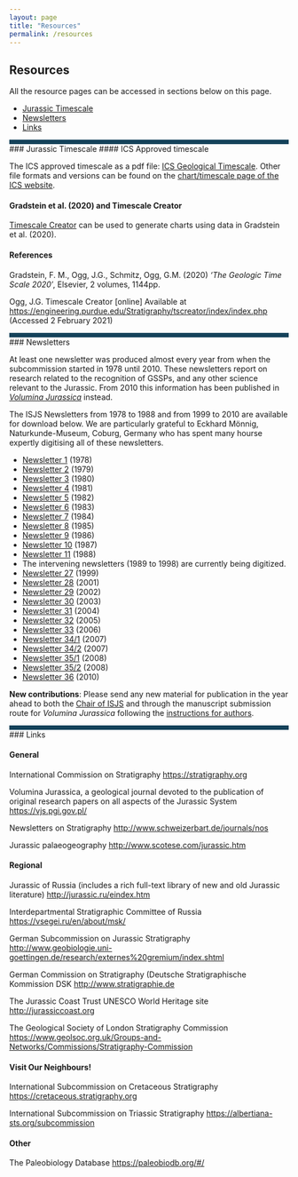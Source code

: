 ```yaml
---
layout: page
title: "Resources"
permalink: /resources
---
```

## Resources
All the resource pages can be accessed in sections below on this page.

* [Jurassic Timescale](#jurassic-timescale)
* [Newsletters](#newsletters)
* [Links](#links)


<div style="height:8px; width:100%; background-color:#14425A; display:block;">&nbsp;</div>
### Jurassic Timescale
#### ICS Approved timescale

The ICS approved timescale as a pdf file: [ICS Geological Timescale](files/ics-geologicaltimescale2015-01.pdf). Other file formats and versions can be found on the [chart/timescale page of the ICS website](https://stratigraphy.org/chart).

#### Gradstein et al. (2020) and Timescale Creator

[Timescale Creator](https://engineering.purdue.edu/Stratigraphy/tscreator/index/index.php) can be used to generate charts using data in Gradstein et al. (2020). 

#### References

Gradstein, F. M., Ogg, J.G., Schmitz, Ogg, G.M. (2020) _‘The Geologic Time Scale 2020′_, Elsevier, 2 volumes, 1144pp.

Ogg, J.G. Timescale Creator [online] Available at <https://engineering.purdue.edu/Stratigraphy/tscreator/index/index.php> (Accessed 2 February 2021)

<div style="height:8px; width:100%; background-color:#14425A; display:block;">&nbsp;</div>
### Newsletters

At least one newsletter was produced almost every year from when the subcommission started in 1978 until 2010. These newsletters report on research related to the recognition of GSSPs, and any other science relevant to the Jurassic. From 2010 this information has been published in _[Volumina Jurassica](https://vjs.pgi.gov.pl)_ instead.

The ISJS Newsletters from 1978 to 1988 and from 1999 to 2010 are available for download below. We are particularly grateful to Eckhard Mönnig, Naturkunde-Museum, Coburg, Germany who has spent many hourse expertly digitising all of these newsletters.  


* [Newsletter 1](files/isjs-newsletter-no-1.pdf) (1978)
* [Newsletter 2](files/isjs-newsletter-no-2.pdf) (1979)
* [Newsletter 3](files/isjs-newsletter-no-3.pdf) (1980)
* [Newsletter 4](files/isjs-newsletter-no-4.pdf) (1981)
* [Newsletter 5](files/isjs-newsletter-no-5.pdf) (1982)
* [Newsletter 6](files/isjs-newsletter-no-6.pdf) (1983)
* [Newsletter 7](files/isjs-newsletter-no-7.pdf) (1984)
* [Newsletter 8](files/isjs-newsletter-no-8.pdf) (1985)
* [Newsletter 9](files/isjs-newsletter-no-9.pdf) (1986)
* [Newsletter 10](files/isjs-newsletter-no-10.pdf) (1987)
* [Newsletter 11](files/isjs-newsletter-no-11.pdf) (1988)
* The intervening newsletters (1989 to 1998) are currently being digitized.
* [Newsletter 27](files/isjs-newsletter-no-27.pdf) (1999)
* [Newsletter 28](files/isjs-newsletter-no-28.pdf) (2001)
* [Newsletter 29](files/isjs-newsletter-no-29.pdf) (2002)
* [Newsletter 30](files/isjs-newsletter-no-30.pdf) (2003)
* [Newsletter 31](files/isjs-newsletter-no-31.pdf) (2004)
* [Newsletter 32](files/isjs-newsletter-no-32.pdf) (2005)
* [Newsletter 33](files/isjs-newsletter-no-33.pdf) (2006)
* [Newsletter 34/1](files/isjs-newsletter-no-34-1.pdf) (2007)
* [Newsletter 34/2](files/isjs-newsletter-no-34-2.pdf) (2007)
* [Newsletter 35/1](files/isjs-newsletter-no-35-1.pdf) (2008)
* [Newsletter 35/2](files/isjs-newsletter-no-35-2.pdf) (2008)
* [Newsletter 36](files/isjs-newsletter-no-36.pdf) (2010)

**New contributions**: Please send any new material for publication in the year ahead to both the [Chair of ISJS](http://www.open.ac.uk/people/alc8#tab1) and through the manuscript submission route for _Volumina Jurassica_ following the [instructions for authors](https://vjs.pgi.gov.pl/about/submissions).

<div style="height:8px; width:100%; background-color:#14425A; display:block;">&nbsp;</div>
### Links

#### General

International Commission on Stratigraphy <https://stratigraphy.org>

Volumina Jurassica, a geological journal devoted to the publication of original research papers on all aspects of the Jurassic System <https://vjs.pgi.gov.pl/>

Newsletters on Stratigraphy <http://www.schweizerbart.de/journals/nos>

Jurassic palaeogeography <http://www.scotese.com/jurassic.htm>

#### Regional

Jurassic of Russia (includes a rich full-text library of new and old Jurassic literature) <http://jurassic.ru/eindex.htm>

Interdepartmental Stratigraphic Committee of Russia <https://vsegei.ru/en/about/msk/>

German Subcommission on Jurassic Stratigraphy <http://www.geobiologie.uni-goettingen.de/research/externes%20gremium/index.shtml>

German Commission on Stratigraphy (Deutsche Stratigraphische Kommission DSK <http://www.stratigraphie.de>

The Jurassic Coast Trust UNESCO World Heritage site <http://jurassiccoast.org>

The Geological Society of London Stratigraphy Commission <https://www.geolsoc.org.uk/Groups-and-Networks/Commissions/Stratigraphy-Commission>

#### Visit Our Neighbours!

International Subcommission on Cretaceous Stratigraphy <https://cretaceous.stratigraphy.org>

International Subcommission on Triassic Stratigraphy <https://albertiana-sts.org/subcommission>

#### Other

The Paleobiology Database <https://paleobiodb.org/#/>

